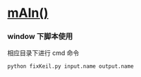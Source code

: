 # [mAIn()](https://github.com/qitas/mAIn)

### window 下脚本使用

相应目录下进行 cmd 命令

```
python fixKeil.py input.name output.name 
```
